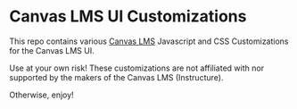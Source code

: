 # Canvas LMS UI Customizations
This repo contains various [Canvas LMS](https://canvaslms.com) Javascript and CSS Customizations for the Canvas LMS UI.

Use at your own risk! These customizations are not affiliated with nor supported by the makers of the Canvas LMS (Instructure).

Otherwise, enjoy!

